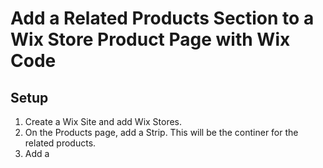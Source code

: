# Add a Related Products Section to a Wix Store Product Page with Wix Code
## Setup
1. Create a Wix Site and add Wix Stores.
2. On the Products page, add a Strip. This will be the continer for the related products.
3. Add a 

